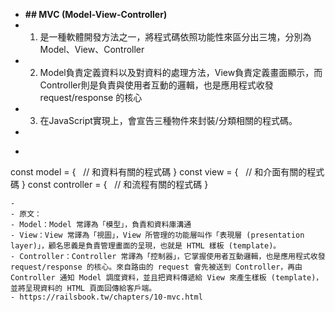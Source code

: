 - **## MVC (Model-View-Controller)**
- 1. 是一種軟體開發方法之一，將程式碼依照功能性來區分出三塊，分別為Model、View、Controller
- 2. Model負責定義資料以及對資料的處理方法，View負責定義畫面顯示，而Controller則是負責與使用者互動的邏輯，也是應用程式收發 request/response 的核心
- 3. 在JavaScript實現上，會宣告三種物件來封裝/分類相關的程式碼。
- 
- ```javascript
const model = {
   // 和資料有關的程式碼
}
const view = {
   // 和介面有關的程式碼
}
const controller = {
   // 和流程有關的程式碼
}
```
- 
- 原文：
- Model：Model 常譯為「模型」，負責和資料庫溝通
- View：View 常譯為「視圖」，View 所管理的功能層叫作「表現層 (presentation layer)」，顧名思義是負責管理畫面的呈現，也就是 HTML 樣板 (template)。
- Controller：Controller 常譯為「控制器」，它掌握使用者互動邏輯，也是應用程式收發 request/response 的核心。來自路由的 request 會先被送到 Controller，再由 Controller 通知 Model 調度資料，並且把資料傳遞給 View 來產生樣板 (template)，並將呈現資料的 HTML 頁面回傳給客戶端。
- https://railsbook.tw/chapters/10-mvc.html
